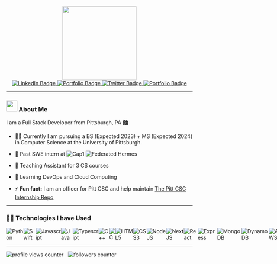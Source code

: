 <div id="header" align="center">
  <img src="https://media.giphy.com/media/KazYtoXQkYy6BlkOwG/giphy.gif" width="200"/>
   <div id="badges">
    <a href="https://www.linkedin.com/in/simonsayshello/">
      <img src="https://img.shields.io/badge/LinkedIn-9cf?style=for-the-badge&logo=linkedin&logoColor=white" alt="LinkedIn Badge"/>
    </a>
    <a href="https://app.joinhandshake.com/stu/users/24935165">
      <img src="https://img.shields.io/badge/Handshake-red?style=for-the-badge&logo=Handshake&logoColor=white" alt="Portfolio Badge"/>
    </a>
    <a href="https://twitter.com/_SimonSchueller">
      <img src="https://img.shields.io/badge/Twitter-blue?style=for-the-badge&logo=twitter&logoColor=white" alt="Twitter Badge"/>
    </a>
    <a href="https://sim1029.github.io/personal-site-2021/">
      <img src="https://img.shields.io/badge/Website-black?style=for-the-badge&logo=About.me&logoColor=white" alt="Portfolio Badge"/>
    </a>
  </div>
</div>


---


### <img src="https://media.giphy.com/media/hvRJCLFzcasrR4ia7z/giphy.gif" width="30px"/> About Me
I am a Full Stack Developer from Pittsburgh, PA :cityscape:

- :man_student: Currently I am pursuing a BS (Expected 2023) + MS (Expected 2024) in Computer Science at the University of Pittsburgh.  

- :briefcase: Past SWE intern at <img alt="Cap1" src="https://img.shields.io/badge/Capital%20One-CC2427?style=for-the-badge&logo=capital%20one&logoColor=red"> <img alt="Federated Hermes" src="https://img.shields.io/badge/Federated%20Hermes-0485CB?style=for-the-badge&logoColor=red">

- :apple: Teaching Assistant for 3 CS courses

- 🌱 Learning DevOps and Cloud Computing 


- ⚡️ **Fun fact:** I am an officer for Pitt CSC and help maintain [The Pitt CSC Internship Repo](https://github.com/pittcsc/Summer2023-Internships)


---


### 👨‍💻 Technologies I have Used

<div style="display:flex">
<img alt="Python" src="https://img.shields.io/badge/Python-FFD43B?style=for-the-badge&logo=python&logoColor=blue">
<img alt="Swift" src="https://img.shields.io/badge/Swift-F64B2C?style=for-the-badge&logo=swift&logoColor=white">
<img alt="Javascript" src="https://img.shields.io/badge/JavaScript-323330?style=for-the-badge&logo=javascript&logoColor=F7DF1E">
<img alt="Java" src="https://img.shields.io/badge/Java-ED8B00?style=for-the-badge&logo=java&logoColor=white">
<img alt="Typescript" src="https://img.shields.io/badge/TypeScript-007ACC?style=for-the-badge&logo=typescript&logoColor=white">
<img alt="C++" src="https://img.shields.io/badge/C%2B%2B-00599C?style=for-the-badge&logo=c%2B%2B&logoColor=white">
<img alt="C" src="https://img.shields.io/badge/C-00599C?style=for-the-badge&logo=C&logoColor=white">
<img alt="HTML5" src="https://img.shields.io/badge/html5%20-%23E34F26.svg?&style=for-the-badge&logo=html5&logoColor=white"/>
<img alt="CSS3" src="https://img.shields.io/badge/css3%20-%231572B6.svg?&style=for-the-badge&logo=css3&logoColor=white"/>
<img alt="NodeJS" src="https://img.shields.io/badge/node.js%20-%2343853D.svg?&style=for-the-badge&logo=node.js&logoColor=white"/>
<img alt="NextJS" src="https://img.shields.io/badge/next.js-000000?style=for-the-badge&logo=nextdotjs&logoColor=white">
<img alt="React" src="https://img.shields.io/badge/React-20232A?style=for-the-badge&logo=react&logoColor=61DAFB">
<img alt="Express" src="https://img.shields.io/badge/Express.js-000000?style=for-the-badge&logo=express&logoColor=white">
<img alt="MongoDB" src="https://img.shields.io/badge/MongoDB-4EA94B?style=for-the-badge&logo=mongodb&logoColor=white">
<img alt="DynamoDB" src="https://img.shields.io/badge/Amazon%20DynamoDB-4053D6?style=for-the-badge&logo=Amazon%20DynamoDB&logoColor=white">
<img alt="AWS" src="https://img.shields.io/badge/Amazon_AWS-FF9900?style=for-the-badge&logo=amazonaws&logoColor=white">
<img alt="GithubActions" src="https://img.shields.io/badge/GitHub_Actions-2088FF?style=for-the-badge&logo=github-actions&logoColor=white">
<img alt="Firebase" src="https://img.shields.io/badge/firebase-ffca28?style=for-the-badge&logo=firebase&logoColor=black">
<img alt="Tailwind" src="https://img.shields.io/badge/Tailwind_CSS-38B2AC?style=for-the-badge&logo=tailwind-css&logoColor=white">
<img alt="Bootstrap" src="https://img.shields.io/badge/Bootstrap-7534FA?style=for-the-badge&logo=bootstrap&logoColor=white">
<img alt="Git" src="https://img.shields.io/badge/GIT-E44C30?style=for-the-badge&logo=git&logoColor=white">
<img alt="Github" src="https://img.shields.io/badge/GitHub-100000?style=for-the-badge&logo=github&logoColor=white">
<img alt="GitLab" src="https://img.shields.io/badge/GitLab-FCA326?style=for-the-badge&logo=gitlab&logoColor=white">
<img alt="VSCode" src="https://img.shields.io/badge/VSCode-0078D4?style=for-the-badge&logo=visual%20studio%20code&logoColor=white">
<img alt="Vim" src="https://img.shields.io/badge/VIM-%2311AB00.svg?&style=for-the-badge&logo=vim&logoColor=white">
</div>


---

<div>
  <img src="https://komarev.com/ghpvc/?username=sim1029&style=flat-square&color=green" alt="profile views counter"/>
  &nbsp;
  <img src="https://img.shields.io/github/followers/sim1029?label=Follow%20Me%21&style=social" alt="followers counter"/>
</div>




